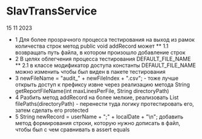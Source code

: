 # SlavTransService
15 11 2023
* 1 Для более прозрачного процесса тестирования на выход из рамок количества строк метод public void addRecord может
  ** 1.1 возвращать путь файла, в котором произошло добавление строк
* 2 В целях облегчения процесса тестирования DEFAULT_FILE_NAME
  ** 2.1 в классе модификатор доступа константы DEFAULT_FILE_NAME можно изменить чтобы был виден в пакете тестирования
* 3 newFileName = "audit_" + newFileIndex + ".csv"; - тоже лучше открыть доступ к префиксу извне через реализацию метода
    String getReportFileName(int maxLinesPerFile, String directoryPath)
* 4 Разбить метод addRecord на более мелкие, реализовать List<Path> filePaths(directoryPath) - перенести туда логику протестировать его, затем сделать его protected
* 5 String newRecord = userName + ";" + localDate + "\n"; добавить метод формирования строки, которую нужно дописать в файл, чтобы был с чем сравнивать в assert equals
